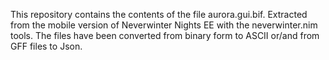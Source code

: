 This repository contains the contents of the file aurora.gui.bif. Extracted from the mobile version of Neverwinter Nights EE with the neverwinter.nim tools. The files have been converted from binary form to ASCII or/and from GFF files to Json.
